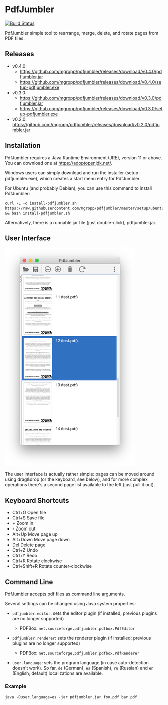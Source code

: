 PdfJumbler
==========

[![Build Status](https://travis-ci.org/mgropp/pdfjumbler.svg?branch=master)](https://travis-ci.org/mgropp/pdfjumbler)

PdfJumbler simple tool to rearrange, merge, delete, and rotate pages from PDF files. 

Releases
--------

* v0.4.0:
  * https://github.com/mgropp/pdfjumbler/releases/download/v0.4.0/pdfjumbler.jar
  * https://github.com/mgropp/pdfjumbler/releases/download/v0.4.0/setup-pdfjumbler.exe
* v0.3.0:
  * https://github.com/mgropp/pdfjumbler/releases/download/v0.3.0/pdfjumbler.jar
  * https://github.com/mgropp/pdfjumbler/releases/download/v0.3.0/setup-pdfjumbler.exe
* v0.2.0: https://github.com/mgropp/pdfjumbler/releases/download/v0.2.0/pdfjumbler.jar

Installation
------------
PdfJumbler requires a Java Runtime Environment (JRE), version 11 or above.
You can download one at <https://adoptopenjdk.net/>.

Windows users can simply download and run the installer (setup-pdfjumbler.exe),
which creates a start menu entry for PdfJumbler.

For Ubuntu (and probably Debian), you can use this command to install PdfJumbler:
```
curl -L -o install-pdfjumbler.sh https://raw.githubusercontent.com/mgropp/pdfjumbler/master/setup/ubuntu/install.sh && bash install-pdfjumbler.sh
```

Alternatively, there is a runnable jar file (just double-click), pdfjumbler.jar.


User Interface
--------------

![Screenshot](screenshots/screenshot01.png)

The user interface is actually rather simple:
pages can be moved around using drag&drop (or the
keyboard, see below), and for more complex operations
there's a second page list available to the left
(just pull it out).


Keyboard Shortcuts
------------------
* Ctrl+O       Open file
* Ctrl+S       Save file
* \+           Zoom in
* \-           Zoom out
* Alt+Up       Move page up
* Alt+Down     Move page down
* Del          Delete page
* Ctrl+Z       Undo
* Ctrl+Y       Redo
* Ctrl+R       Rotate clockwise
* Ctrl+Shift+R Rotate counter-clockwise


Command Line
------------
PdfJumbler accepts pdf files as command line arguments.

Several settings can be changed using Java system properties:

* `pdfjumbler.editor`: sets the editor plugin (if installed; previous plugins are no longer supported)
	 * PDFBox: `net.sourceforge.pdfjumbler.pdfbox.PdfEditor`

* `pdfjumbler.renderer`: sets the renderer plugin (if installed; previous plugins are no longer supported)
	 * PDFBox: `net.sourceforge.pdfjumbler.pdfbox.PdfRenderer`

* `user.language`: sets the program language (in case auto-detection doesn't work).
	So far, `de` (German), `es` (Spanish), `ru` (Russian) and `en` (English; default)
	localizations are available.

### Example ###
```
java -Duser.language=es -jar pdfjumbler.jar foo.pdf bar.pdf
```
